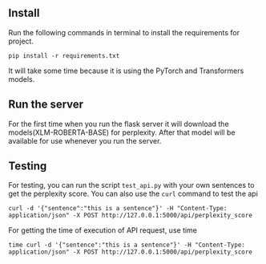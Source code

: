 ## Install
Run the following commands in terminal to install the requirements for project.
```shell
pip install -r requirements.txt
```
It will take some time because it is using the PyTorch and Transformers models.

## Run the server
For the first time when you run the flask server it will download the models(XLM-ROBERTA-BASE) for
perplexity. After that model will be available for use whenever you run the server.

## Testing
For testing, you can run the script `test_api.py` with your own sentences to get the perplexity score.
You can also use the `curl` command to test the api
```shell
curl -d '{"sentence":"this is a sentence"}' -H "Content-Type: application/json" -X POST http://127.0.0.1:5000/api/perplexity_score
```

For getting the time of execution of API request, use time
```shell
time curl -d '{"sentence":"this is a sentence"}' -H "Content-Type: application/json" -X POST http://127.0.0.1:5000/api/perplexity_score
```